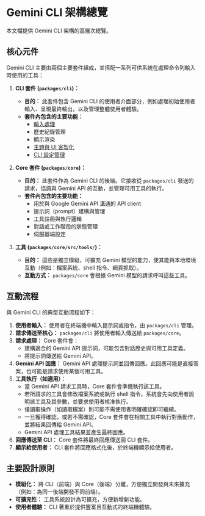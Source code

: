 # Gemini CLI 架構總覽

本文檔提供 Gemini CLI 架構的高層次總覽。

## 核心元件

Gemini CLI 主要由兩個主要套件組成，並搭配一系列可供系統在處理命令列輸入時使用的工具：

1.  **CLI 套件 (`packages/cli`)：**
    - **目的：** 此套件包含 Gemini CLI 的使用者介面部分，例如處理初始使用者輸入、呈現最終輸出，以及管理整體使用者體驗。
    - **套件內包含的主要功能：**
      - [輸入處理](./cli/commands.md)
      - 歷史紀錄管理
      - 顯示渲染
      - [主題與 UI 客製化](./cli/themes.md)
      - [CLI 設定管理](./cli/configuration.md)

2.  **Core 套件 (`packages/core`)：**
    - **目的：** 此套件作為 Gemini CLI 的後端。它接收從 `packages/cli` 發送的請求，協調與 Gemini API 的互動，並管理可用工具的執行。
    - **套件內包含的主要功能：**
      - 用於與 Google Gemini API 溝通的 API client
      - 提示詞（prompt）建構與管理
      - 工具註冊與執行邏輯
      - 對話或工作階段的狀態管理
      - 伺服器端設定

3.  **工具 (`packages/core/src/tools/`)：**
    - **目的：** 這些是獨立模組，可擴充 Gemini 模型的能力，使其能與本地環境互動（例如：檔案系統、shell 指令、網頁抓取）。
    - **互動方式：** `packages/core` 會根據 Gemini 模型的請求呼叫這些工具。

## 互動流程

與 Gemini CLI 的典型互動流程如下：

1.  **使用者輸入：** 使用者在終端機中輸入提示詞或指令，由 `packages/cli` 管理。
2.  **請求傳送至核心：** `packages/cli` 將使用者輸入傳送給 `packages/core`。
3.  **請求處理：** Core 套件會：
    - 建構適合的 Gemini API 提示詞，可能包含對話歷史與可用工具定義。
    - 將提示詞傳送給 Gemini API。
4.  **Gemini API 回應：** Gemini API 處理提示詞並回傳回應。此回應可能是直接答案，也可能是請求使用某個可用工具。
5.  **工具執行（如適用）：**
    - 當 Gemini API 請求工具時，Core 套件會準備執行該工具。
    - 若所請求的工具會修改檔案系統或執行 shell 指令，系統會先向使用者說明該工具及其參數，並要求使用者核准執行。
    - 僅讀取操作（如讀取檔案）則可能不需使用者明確確認即可繼續。
    - 一旦獲得確認，或若不需確認，Core 套件會在相關工具中執行對應動作，並將結果回傳給 Gemini API。
    - Gemini API 處理工具結果並產生最終回應。
6.  **回應傳送至 CLI：** Core 套件將最終回應傳送回 CLI 套件。
7.  **顯示給使用者：** CLI 套件將回應格式化後，於終端機顯示給使用者。

## 主要設計原則

- **模組化：** 將 CLI（前端）與 Core（後端）分離，方便獨立開發與未來擴充（例如：為同一後端開發不同前端）。
- **可擴充性：** 工具系統設計為可擴充，方便新增新功能。
- **使用者體驗：** CLI 著重於提供豐富且互動式的終端機體驗。
